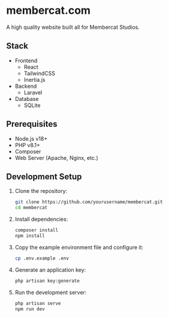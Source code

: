# membercat.com

A high quality website built all for Membercat Studios.

## Stack

-   Frontend
    -   React
    -   TailwindCSS
    -   Inertia.js
-   Backend
    -   Laravel
-   Database
    -   SQLite

## Prerequisites

-   Node.js v18+
-   PHP v8.1+
-   Composer
-   Web Server (Apache, Nginx, etc.)

## Development Setup

1. Clone the repository:

    ```sh
    git clone https://github.com/yourusername/membercat.git
    cd membercat
    ```

2. Install dependencies:

    ```sh
    composer install
    npm install
    ```

3. Copy the example environment file and configure it:

    ```sh
    cp .env.example .env
    ```

4. Generate an application key:

    ```sh
    php artisan key:generate
    ```

5. Run the development server:
    ```sh
    php artisan serve
    npm run dev
    ```
